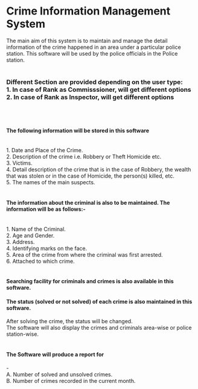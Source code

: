 # Crime Information Management System
The main aim of this system is to maintain and manage the detail information of the crime happened in  an  area under a particular police station. This software will be used by the police officials in the Police station.
<br>
<br>
<h3>
Different Section are provided depending on the user type:<br>
1. In case of Rank as Commisssioner, will get different options<br>
2. In case of Rank as Inspector, will get different options
</h3>
<br>
<br>
<p>
<h4>The following information will be stored in this software</h4><br>
1. Date and Place of the Crime.<br>
2. Description of the crime i.e. Robbery or Theft Homicide etc.<br>
3. Victims.<br>
4. Detail description of the crime that is in the case of Robbery, the wealth that was stolen or in the case of Homicide, the person(s) killed, etc.<br>
5. The names of the main suspects.<br><br>
<h4>The information about the criminal is also to be maintained. The information will be as follows:-</h4><br>
1. Name of the Criminal.<br>
2. Age and Gender.<br>
3. Address.<br>
4. Identifying marks on the face.<br>
5. Area of the crime from where the criminal was first arrested.<br>
6. Attached to which crime.<br><br>
<h4>Searching facility for criminals and crimes is also available in this software.</h4>
<h4>The status (solved or not solved) of each crime is also maintained in this software.</h4>
After solving the crime, the status will be changed.<br>
The software will also display the crimes and criminals area-wise or police station-wise.<br><br>
<h4>The Software will produce a report for</h4> -<br>
A. Number of solved and unsolved crimes.<br>
B. Number of crimes recorded in the current month.<br>
</p>
